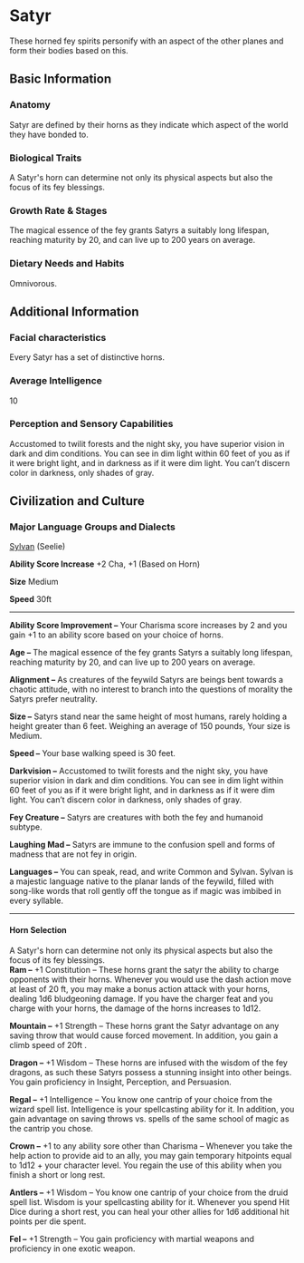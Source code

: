 Satyr
=====

These horned fey spirits personify with an aspect of the other planes and form their bodies based on this.

Basic Information
-----------------

### Anatomy

Satyr are defined by their horns as they indicate which aspect of the world they have bonded to.

### Biological Traits

A Satyr's horn can determine not only its physical aspects but also the focus of its fey blessings.

### Growth Rate & Stages

The magical essence of the fey grants Satyrs a suitably long lifespan, reaching maturity by 20, and can live up to 200 years on average.

### Dietary Needs and Habits

Omnivorous.

Additional Information
----------------------

### Facial characteristics

Every Satyr has a set of distinctive horns.

### Average Intelligence

10

### Perception and Sensory Capabilities

Accustomed to twilit forests and the night sky, you have superior vision in dark and dim conditions. You can see in dim light within 60 feet of you as if it were bright light, and in darkness as if it were dim light. You can’t discern color in darkness, only shades of gray.

Civilization and Culture
------------------------

### Major Language Groups and Dialects

[Sylvan](/w/Ecaros-xohoo/a/sylvan-article) (Seelie)



**Ability Score Increase** +2 Cha, +1 (Based on Horn)

**Size** Medium

**Speed** 30ft

* * *

**Ability Score Improvement –** Your Charisma score increases by 2 and you gain +1 to an ability score based on your choice of horns.  

**Age –** The magical essence of the fey grants Satyrs a suitably long lifespan, reaching maturity by 20, and can live up to 200 years on average.  

**Alignment –** As creatures of the feywild Satyrs are beings bent towards a chaotic attitude, with no interest to branch into the questions of morality the Satyrs prefer neutrality.  

**Size –** Satyrs stand near the same height of most humans, rarely holding a height greater than 6 feet. Weighing an average of 150 pounds, Your size is Medium.  

**Speed –** Your base walking speed is 30 feet.  

**Darkvision –** Accustomed to twilit forests and the night sky, you have superior vision in dark and dim conditions. You can see in dim light within 60 feet of you as if it were bright light, and in darkness as if it were dim light. You can’t discern color in darkness, only shades of gray. 

 **Fey Creature –** Satyrs are creatures with both the fey and humanoid subtype.  
 
 **Laughing Mad –** Satyrs are immune to the confusion spell and forms of madness that are not fey in origin.  
 
 **Languages –** You can speak, read, and write Common and Sylvan. Sylvan is a majestic language native to the planar lands of the feywild, filled with song-like words that roll gently off the tongue as if magic was imbibed in every syllable.

* * *

#### Horn Selection

A Satyr's horn can determine not only its physical aspects but also the focus of its fey blessings.  
**Ram –** +1 Constitution – These horns grant the satyr the ability to charge opponents with their horns. Whenever you would use the dash action move at least of 20 ft, you may make a bonus action attack with your horns, dealing 1d6 bludgeoning damage. If you have the charger feat and you charge with your horns, the damage of the horns increases to 1d12.  

**Mountain –** +1 Strength – These horns grant the Satyr advantage on any saving throw that would cause forced movement. In addition, you gain a climb speed of 20ft .  

**Dragon –** +1 Wisdom – These horns are infused with the wisdom of the fey dragons, as such these Satyrs possess a stunning insight into other beings. You gain proficiency in Insight, Perception, and Persuasion. 

 **Regal –** +1 Intelligence – You know one cantrip of your choice from the wizard spell list. Intelligence is your spellcasting ability for it. In addition, you gain advantage on saving throws vs. spells of the same school of magic as the cantrip you chose.  
 
 **Crown –** +1 to any ability sore other than Charisma – Whenever you take the help action to provide aid to an ally, you may gain temporary hitpoints equal to 1d12 + your character level. You regain the use of this ability when you finish a short or long rest.  
 
 **Antlers –** +1 Wisdom – You know one cantrip of your choice from the druid spell list. Wisdom is your spellcasting ability for it. Whenever you spend Hit Dice during a short rest, you can heal your other allies for 1d6 additional hit points per die spent.  
 
 **Fel –** +1 Strength – You gain proficiency with martial weapons and proficiency in one exotic weapon.